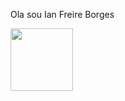Ola sou Ian Freire Borges
<link rel="stylesheet" type='text/css' href="https://cdn.jsdelivr.net/gh/devicons/devicon@latest/devicon.min.css" />
<style>
  .icon-size {
    width: 100px;
    height: 100px;
  }
</style>

<div>
  <img class="icon-size" src="https://cdn.jsdelivr.net/gh/devicons/devicon@latest/icons/javascript/javascript-original.svg" />
